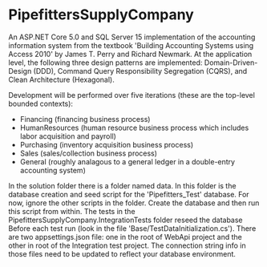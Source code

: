 # PipefittersSupplyCompany

An ASP.NET Core 5.0 and SQL Server 15 implementation of the accounting information system from the textbook 'Building Accounting Systems using Access 2010' by James T. Perry and Richard Newmark. At the application level, the following three design patterns are implemented: Domain-Driven-Design (DDD), Command Query Responsibility Segregation (CQRS), and Clean Architecture (Hexagonal).

Development will be performed over five iterations (these are the top-level bounded contexts):

-   Financing (financing business process)
-   HumanResources (human resource business process which includes labor acquisition and payroll)
-   Purchasing (inventory acquisition business process)
-   Sales (sales/collection business process)
-   General (roughly analagous to a general ledger in a double-entry accounting system)

In the solution folder there is a folder named data. In this folder is the database creation and seed script for the 'Pipefitters_Test' database. For now, ignore the other scripts in the folder. Create the database and then run this script from within. The tests in the PipefittersSupplyCompany.IntegrationTests folder reseed the database Before each test run (look in the file 'Base/TestDataInitialization.cs'). There are two appsettings.json file: one in the root of WebApi project and the other in root of the Integration test project. The connection string info in those files need to be updated to reflect your database environment.
